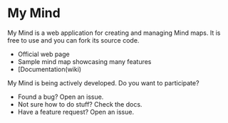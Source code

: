 My Mind
=======

My Mind is a web application for creating and managing Mind maps. It is free to use and you can fork its source code.

* Official web page
* Sample mind map showcasing many features
* [Documentation(wiki)

My Mind is being actively developed. Do you want to participate?

* Found a bug? Open an issue.
* Not sure how to do stuff? Check the docs.
* Have a feature request? Open an issue.
